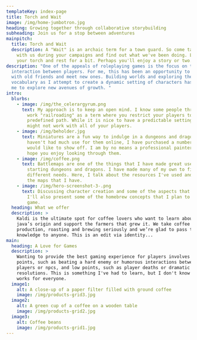 ```yaml
---
templateKey: index-page
title: Torch and Wait
image: /img/home-jumbotron.jpg
heading: Growing together through collaborative storybuilding
subheading: Join us for a stop between adventures
mainpitch:
  title: Torch and Wait
  description: A "Wait" is an archaic term for a town guard. So come take a break
    with us during your campaigns and find out what we've been doing. Lay aside
    your torch and rest for a bit. Perhaps you'll enjoy a story or two.
description: "One of the appeals of roleplaying games is the focus on the
  interaction between players. For me, this has been an opportunity to engage
  with old friends and meet new ones. Building worlds and exploring the depth of
  vocabulary as I attempt to create a dynamic setting of characters has allowed
  me to explore new avenues of growth. "
intro:
  blurbs:
    - image: /img/the_celerargyrum.png
      text: My approach is to keep an open mind. I know some people through around the
        work "railroading" as a term where you restrict your players to a
        predefined path. While it is nice to have a predictable setting, that
        might not work with all of your players.
    - image: /img/beholder.jpg
      text: Miniatures are a fun way to indulge in a dungeons and dragons. While I
        haven't had much use for them online, I have purchased a number that I
        would like to show off. I am by no means a professional painter, but I
        hope you enjoy looking through them.
    - image: /img/coffee.png
      text: Battlemaps are one of the things that I have made great use of since
        starting dungeons and dragons. I have made many of my own to fill
        different needs. Here, I talk about the resources I've used and some of
        the maps that I have.
    - image: /img/hero-screenshot-3-.png
      text: Discussing character creation and some of the aspects that I find fun.
        I'll also present some of the homebrew concepts that I plan to use in my
        game.
  heading: What we offer
  description: >
    Kaldi is the ultimate spot for coffee lovers who want to learn about their
    java’s origin and support the farmers that grew it. We take coffee
    production, roasting and brewing seriously and we’re glad to pass that
    knowledge to anyone. This is an edit via identity...
main:
  heading: A Love for Games
  description: >
    Wanting to provide the best gaming experience for players involves high
    points, such as beating a hard enemy or humorous interactions between
    players or npcs, and low points, such as player deaths or dramatic
    resolutions. This is something I've had to learn, but I don't know if it
    works for everyone.
  image1:
    alt: A close-up of a paper filter filled with ground coffee
    image: /img/products-grid3.jpg
  image2:
    alt: A green cup of a coffee on a wooden table
    image: /img/products-grid2.jpg
  image3:
    alt: Coffee beans
    image: /img/products-grid1.jpg
---
```

